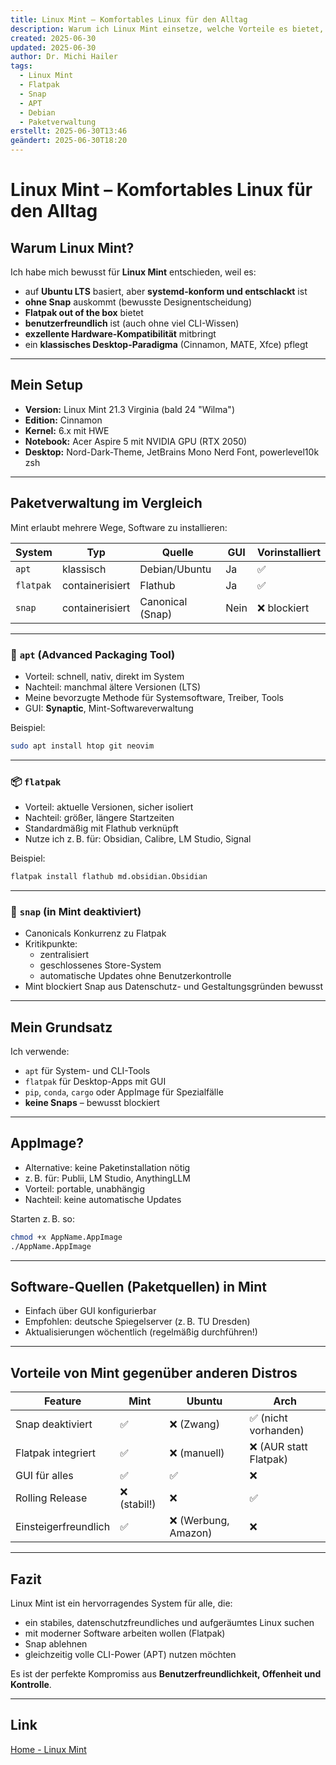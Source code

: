 ```yaml
---
title: Linux Mint – Komfortables Linux für den Alltag
description: Warum ich Linux Mint einsetze, welche Vorteile es bietet, und wie sich die Paketquellen Snap, Flatpak und APT vergleichen lassen.
created: 2025-06-30
updated: 2025-06-30
author: Dr. Michi Hailer
tags:
  - Linux Mint
  - Flatpak
  - Snap
  - APT
  - Debian
  - Paketverwaltung
erstellt: 2025-06-30T13:46
geändert: 2025-06-30T18:20
---
```


# Linux Mint – Komfortables Linux für den Alltag

## Warum Linux Mint?

Ich habe mich bewusst für **Linux Mint** entschieden, weil es:

- auf **Ubuntu LTS** basiert, aber **systemd-konform und entschlackt** ist
- **ohne Snap** auskommt (bewusste Designentscheidung)
- **Flatpak out of the box** bietet
- **benutzerfreundlich** ist (auch ohne viel CLI-Wissen)
- **exzellente Hardware-Kompatibilität** mitbringt
- ein **klassisches Desktop-Paradigma** (Cinnamon, MATE, Xfce) pflegt

---

## Mein Setup

- **Version:** Linux Mint 21.3 Virginia (bald 24 "Wilma")
- **Edition:** Cinnamon
- **Kernel:** 6.x mit HWE
- **Notebook:** Acer Aspire 5 mit NVIDIA GPU (RTX 2050)
- **Desktop:** Nord-Dark-Theme, JetBrains Mono Nerd Font, powerlevel10k zsh

---

## Paketverwaltung im Vergleich

Mint erlaubt mehrere Wege, Software zu installieren:

| System       | Typ            | Quelle             | GUI | Vorinstalliert |
|--------------|----------------|--------------------|-----|----------------|
| `apt`        | klassisch      | Debian/Ubuntu      | Ja  | ✅              |
| `flatpak`    | containerisiert| Flathub            | Ja  | ✅              |
| `snap`       | containerisiert| Canonical (Snap)   | Nein| ❌ blockiert   |

---

### 🧰 `apt` (Advanced Packaging Tool)

- Vorteil: schnell, nativ, direkt im System
- Nachteil: manchmal ältere Versionen (LTS)
- Meine bevorzugte Methode für Systemsoftware, Treiber, Tools
- GUI: **Synaptic**, Mint-Softwareverwaltung

Beispiel:

```bash
sudo apt install htop git neovim
```

---

### 📦 `flatpak`

- Vorteil: aktuelle Versionen, sicher isoliert
- Nachteil: größer, längere Startzeiten
- Standardmäßig mit Flathub verknüpft
- Nutze ich z. B. für: Obsidian, Calibre, LM Studio, Signal

Beispiel:

```bash
flatpak install flathub md.obsidian.Obsidian
```

---

### 🚫 `snap` (in Mint deaktiviert)

- Canonicals Konkurrenz zu Flatpak
- Kritikpunkte:
  - zentralisiert
  - geschlossenes Store-System
  - automatische Updates ohne Benutzerkontrolle
- Mint blockiert Snap aus Datenschutz- und Gestaltungsgründen bewusst

---

## Mein Grundsatz

Ich verwende:

- `apt` für System- und CLI-Tools
- `flatpak` für Desktop-Apps mit GUI
- `pip`, `conda`, `cargo` oder AppImage für Spezialfälle
- **keine Snaps** – bewusst blockiert

---

## AppImage?

- Alternative: keine Paketinstallation nötig
- z. B. für: Publii, LM Studio, AnythingLLM
- Vorteil: portable, unabhängig
- Nachteil: keine automatische Updates

Starten z. B. so:

```bash
chmod +x AppName.AppImage
./AppName.AppImage
```

---

## Software-Quellen (Paketquellen) in Mint

- Einfach über GUI konfigurierbar
- Empfohlen: deutsche Spiegelserver (z. B. TU Dresden)
- Aktualisierungen wöchentlich (regelmäßig durchführen!)

---

## Vorteile von Mint gegenüber anderen Distros

| Feature                | Mint                      | Ubuntu               | Arch                   |
|------------------------|---------------------------|-----------------------|------------------------|
| Snap deaktiviert       | ✅                         | ❌ (Zwang)            | ✅ (nicht vorhanden)   |
| Flatpak integriert     | ✅                         | ❌ (manuell)          | ❌ (AUR statt Flatpak) |
| GUI für alles          | ✅                         | ✅                    | ❌                     |
| Rolling Release        | ❌ (stabil!)               | ❌                    | ✅                     |
| Einsteigerfreundlich   | ✅                         | ❌ (Werbung, Amazon)  | ❌                     |

---

## Fazit

Linux Mint ist ein hervorragendes System für alle, die:

- ein stabiles, datenschutzfreundliches und aufgeräumtes Linux suchen
- mit moderner Software arbeiten wollen (Flatpak)
- Snap ablehnen
- gleichzeitig volle CLI-Power (APT) nutzen möchten

Es ist der perfekte Kompromiss aus **Benutzerfreundlichkeit, Offenheit und Kontrolle**.

---

## Link
[Home - Linux Mint](https://www.linuxmint.com/)

